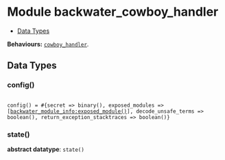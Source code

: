 

# Module backwater_cowboy_handler #
* [Data Types](#types)

__Behaviours:__ [`cowboy_handler`](cowboy_handler.md).

<a name="types"></a>

## Data Types ##




### <a name="type-config">config()</a> ###


<pre><code>
config() = #{secret =&gt; binary(), exposed_modules =&gt; [<a href="backwater_module_info.md#type-exposed_module">backwater_module_info:exposed_module()</a>], decode_unsafe_terms =&gt; boolean(), return_exception_stacktraces =&gt; boolean()}
</code></pre>




### <a name="type-state">state()</a> ###


__abstract datatype__: `state()`

